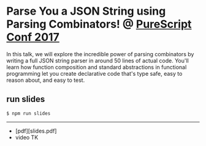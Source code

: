 # Parse You a JSON String using Parsing Combinators! @ [PureScript Conf 2017](http://lanyrd.com/2017/psconf2017/)

In this talk, we will explore the incredible power of parsing combinators by writing a full JSON string parser in around 50 lines of actual code. You'll learn how function composition and standard abstractions in functional programming let you create declarative code that's type safe, easy to reason about, and easy to test.

## run slides

```sh
$ npm run slides
```

---

* [pdf][slides.pdf]
* video TK
